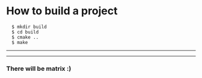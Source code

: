 # How to build a project
```
  $ mkdir build
  $ cd build
  $ cmake ..
  $ make
```
---
---
### There will be matrix :)

